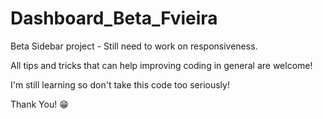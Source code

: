# Dashboard_Beta_Fvieira
Beta Sidebar project - Still need to work on responsiveness. 

All tips and tricks that can help improving coding in general are welcome! 

I'm still learning so don't take this code too seriously!

Thank You! 😁
